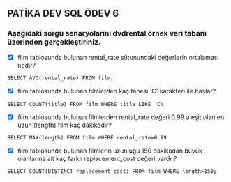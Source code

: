 ## PATİKA DEV SQL ÖDEV 6
### Aşağıdaki sorgu senaryolarını dvdrental örnek veri tabanı üzerinden gerçekleştiriniz.

- [x] film tablosunda bulunan rental_rate sütunundaki değerlerin ortalaması nedir?

`SELECT AVG(rental_rate) FROM film;`

- [x] film tablosunda bulunan filmlerden kaç tanesi 'C' karakteri ile başlar?

`SELECT COUNT(title) FROM film WHERE title LIKE 'C%'`

- [x] film tablosunda bulunan filmlerden rental_rate değeri 0.99 a eşit olan en uzun (length) film kaç dakikadır?

`SELECT MAX(length) FROM film WHERE rental_rate=0.99`

- [x] film tablosunda bulunan filmlerin uzunluğu 150 dakikadan büyük olanlarına ait kaç farklı replacement_cost değeri vardır?

`SELECT COUNT(DISTINCT replacement_cost) FROM film WHERE length>150;`